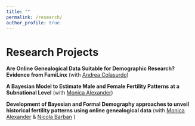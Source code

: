 ```yaml
---
title: ""
permalink: /research/
author_profile: true
---
```

Research Projects
=====

**Are Online Genealogical Data Suitable for Demographic Research? Evidence from FamiLinx** (with [Andrea Colasurdo](https://www.demogr.mpg.de/en/about_us_6113/staff_directory_1899/andrea_colasurdo_4275))


**A Bayesian Model to Estimate Male and Female Fertility Patterns at a Subnational Level** (with [Monica Alexander](https://www.monicaalexander.com))

**Development of Bayesian and Formal Demography approaches to unveil historical fertility patterns using online genealogical data** (with [Monica Alexander](https://www.monicaalexander.com) & [Nicola Barban](http://nicolabarban.com) )











